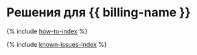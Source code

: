 # Решения для {{ billing-name }}

{% include [how-to-index](how-to/index.md) %}

{% include [known-issues-index](known-issues/index.md) %}
